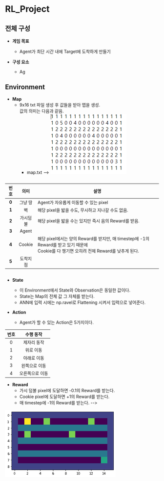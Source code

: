 <!-- 스페이스 바 두 번 치면 한 줄 통째로 공백 생성 -->
# RL_Project

## 전체 구성
- **게임 목표**
  - Agent가 최단 시간 내에 Target에 도착하게 만들기

- **구성 요소**
  - Ag
 
## Environment
- **Map**
  - 9x16 txt 파일 생성 후 값들을 받아 맵을 생성.<br/>값의 의미는 다음과 같음.<br/>
    - map.txt --> ![poster](./916.PNG)
      
<div style="display: flex; justify-content: center;">

| **번호** | **의미** | **설명**                                                                                                                              |
|:--------:|:--------:|--------------------------------------------------------------------------------------------------------                               |
| **0**    | 그냥 땅   | Agent가 자유롭게 이동할 수 있는 pixel                                                                                                   |
| **1**    | 벽        | 해당 pixel을 밟을 수도, 무시하고 지나갈 수도 없음.                                                                                       |
| **2**    | 가시덤불  | 해당 pixel을 밟을 수는 있지만 즉시 음의 Reward를 받음.                                                                                   |
| **3**    | Agent    |                                                                                                                                       |
| **4**    | Cookie   | 해당 pixel에서는 양의 Reward를 받지만, 매 timestep에 -1의 Reward를 받고 있기 때문에<br/>Cookie를 다 챙기면 오히려 전체 Reward를 낮추게 된다. |
| **5**    | 도착지점  |                                                                                                                                       |
</div>

- **State**
  - 이 Environment에서 State와 Observation은 동일한 값이다.<br/>
  - State는 Map의 전체 값 그 자체를 받는다.<br/>
  - ANN에 입력 시에는 np.ravel로 Flattening 시켜서 입력으로 넣어준다.<br/>

- **Action**
  - Agent가 할 수 있는 Action은 5가지이다.

| **번호**          | **수행 동작** | 
| :------------:    | :-----------: |
| 0                 | 제자리 동작    |   
| 1                 | 위로 이동      |            
| 2                 | 아래로 이동    |              
| 3                 | 왼쪽으로 이동  |    
| 4                 | 오른쪽으로 이동|             


- **Reward**
  - 가시 덤불 pixel에 도달하면 -0.1의 Reward를 받는다.
  - Cookie pixel에 도달하면 +1의 Reward를 받는다.
  - 매 timestep에 -1의 Reward를 받는다. --> 


![poster](./anim.gif)
